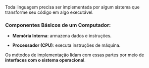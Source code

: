 
Toda linguagem precisa ser implementada por algum sistema que transforme seu código em algo executável.

### Componentes Básicos de um Computador:

- **Memória Interna**: armazena dados e instruções.
    
- **Processador (CPU)**: executa instruções de máquina.
    

Os métodos de implementação lidam com essas partes por meio de **interfaces com o sistema operacional**.